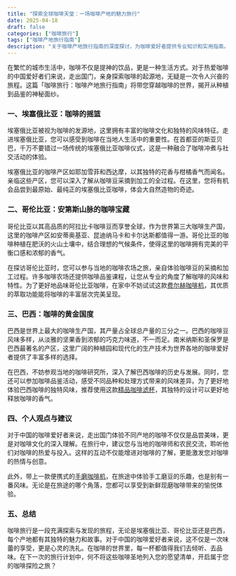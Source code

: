 ```yaml
---
title: "探索全球咖啡天堂：一场咖啡产地的魅力旅行"
date: 2025-04-18
draft: false
categories: ["咖啡旅行"]
tags: ["咖啡产地旅行指南"]
description: "关于咖啡产地旅行指南的深度探讨，为咖啡爱好者提供专业知识和实用指南。"
---
```


在繁忙的城市生活中，咖啡不仅是提神的饮品，更是一种生活方式。对于热爱咖啡的中国爱好者们来说，走出国门，亲身探索咖啡的起源地，无疑是一次令人兴奋的旅程。这篇「咖啡旅行：咖啡产地旅行指南」将带您穿越咖啡的世界，揭开从种植到品鉴的神秘面纱。

### 一、埃塞俄比亚：咖啡的摇篮

埃塞俄比亚被视为咖啡的发源地，这里拥有丰富的咖啡文化和独特的风味特征。走进埃塞俄比亚，您可以感受到咖啡在当地人生活中的重要性。在首都亚的斯亚贝巴，千万不要错过一场传统的埃塞俄比亚咖啡仪式，这是一种融合了咖啡冲煮与社交活动的体验。

埃塞俄比亚的咖啡产区如耶加雪菲和西达摩，以其独特的花香与柑橘香气而闻名。亲临这些产区，您可以深入了解从咖啡豆采摘到加工的全过程。在这里，您将有机会品尝到最原始、最纯正的埃塞俄比亚咖啡，体会大自然造物的奇迹。

### 二、哥伦比亚：安第斯山脉的咖啡宝藏

哥伦比亚以其高品质的阿拉比卡咖啡豆而享誉全球，作为世界第三大咖啡生产国，这里的咖啡产区如安蒂奥基亚、昆迪纳马卡和卡尔达斯都值得一游。哥伦比亚的咖啡种植在肥沃的火山土壤中，结合理想的气候条件，使得这里的咖啡拥有完美的平衡口感和浓郁的香气。

在探访哥伦比亚时，您可以参与当地的咖啡农场之旅，亲自体验咖啡豆的采摘和加工过程。许多咖啡农场还提供咖啡品鉴课程，让您从专业的角度了解咖啡的风味和特性。为了更好地品味哥伦比亚咖啡，在家中不妨试试这款[费尔赫咖啡机](https://www.amazon.com/dp/B07QF3H8M8?tag=coffeeprism-20)，其优质的萃取功能能将咖啡的丰富层次完美呈现。

### 三、巴西：咖啡的黄金国度

巴西是世界上最大的咖啡生产国，其产量占全球总产量的三分之一。巴西的咖啡豆风味多样，从淡雅的坚果香到浓郁的巧克力味道，不一而足。南米纳斯和圣保罗是巴西最著名的产区，这里广阔的种植园和现代化的生产技术为世界各地的咖啡爱好者提供了丰富多样的选择。

在巴西，不妨参观当地的咖啡研究所，深入了解巴西咖啡的历史与发展。同时，您还可以参加咖啡品鉴活动，感受不同品种和处理方式带来的风味差异。为了更好地体验巴西咖啡的独特风味，推荐使用这款[精品咖啡滤杯](https://www.amazon.com/dp/B0017I2M8U?tag=coffeeprism-20)，其独特的设计可以更好地释放咖啡的香气。

### 四、个人观点与建议

对于中国的咖啡爱好者来说，走出国门体验不同产地的咖啡不仅仅是品尝美味，更是对咖啡文化的深入理解。在旅行中，建议您与当地的咖啡师和农民交流，聆听他们对咖啡的热爱与投入。这样的互动不仅能增进对咖啡的了解，更能激发您对咖啡的热情与创意。

此外，带上一款便携式的[手磨咖啡机](https://www.amazon.com/dp/B09D8JTGL2?tag=coffeeprism-20)，在旅途中体验手工磨豆的乐趣，也是别有一番风味。无论是在旅途的哪个角落，您都可以享受到新鲜现磨咖啡带来的愉悦体验。

### 五、总结

咖啡旅行是一段充满探索与发现的旅程，无论是埃塞俄比亚、哥伦比亚还是巴西，每个产地都有其独特的魅力和故事。对于中国的咖啡爱好者来说，这不仅是一次味蕾的享受，更是心灵的洗礼。在咖啡的世界里，每一杯都值得我们去倾听、去品味。在下一次的旅行计划中，何不将这些咖啡圣地列入您的愿望清单，开启属于您的咖啡探险之旅？